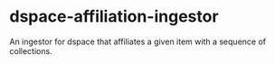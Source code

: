 dspace-affiliation-ingestor
===========================

An ingestor for dspace that affiliates a given item with a sequence of collections.
